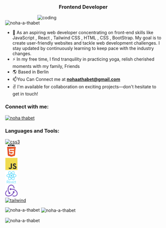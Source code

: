 <h3 align="center">Frontend Developer</h3>

<img align="right" alt="coding" width="400" src="https://media.tenor.com/PP9v7VIs6R4AAAAd/scaler-create-impact.gif">

<p align="left"> <img src="https://komarev.com/ghpvc/?username=noha-a-thabet&label=Profile%20views&color=0e75b6&style=flat" alt="noha-a-thabet" /> </p>

- 🔭 As an aspiring web developer concentrating on front-end skills like JavaScript , React , Tailwind CSS , HTML , CSS , BootStrap. My goal is to create user-friendly websites and tackle web development challenges. I stay updated by continuously learning to keep pace with the industry changes.
- ⚡ In my free time, I find tranquility in practicing yoga, relish cherished moments with my family, Friends
- 🌎 Based in Berlin
- 📫You Can Connect me at **nohaathabet@gmail.com**
- ✌️ I'm available for collaboration on exciting projects—don't hesitate to get in touch!
  
<h3 align="left">Connect with me:</h3>
<p align="left">
<a href="https://linkedin.com/in/noha thabet" target="blank"><img align="center" src="https://raw.githubusercontent.com/rahuldkjain/github-profile-readme-generator/master/src/images/icons/Social/linked-in-alt.svg" alt="noha thabet" height="30" width="40" /></a>
</p>

<h3 align="left">Languages and Tools:</h3>


<p align="left"> <a href="https://www.w3schools.com/css/" target="_blank" rel="noreferrer"> <img src="https://camo.githubusercontent.com/49fbb99f92674cc6825349b154b65aaf4064aec465d61e8e1f9fb99da3d922a1/68747470733a2f2f696d672e736869656c64732e696f2f62616467652f68746d6c352d2532334533344632362e7376673f7374796c653d666f722d7468652d6261646765266c6f676f3d68746d6c35266c6f676f436f6c6f723d7768697465" alt="css3" width="40" height="40"/> </a> <br> 
  <a href="https://www.w3.org/html/" target="_blank" rel="noreferrer"> <img src="https://raw.githubusercontent.com/devicons/devicon/master/icons/html5/html5-original-wordmark.svg" alt="html5" width="40" height="40"/> </a>
   <br> <a href="https://developer.mozilla.org/en-US/docs/Web/JavaScript" target="_blank" rel="noreferrer"> <img src="https://raw.githubusercontent.com/devicons/devicon/master/icons/javascript/javascript-original.svg" alt="javascript" width="40" height="40"/> </a> <br>  <a href="https://reactjs.org/" target="_blank" rel="noreferrer"> <img src="https://raw.githubusercontent.com/devicons/devicon/master/icons/react/react-original-wordmark.svg" alt="react" width="40" height="40"/>   
   </a> <br> <a href="https://redux.js.org" target="_blank" rel="noreferrer"> <img src="https://raw.githubusercontent.com/devicons/devicon/master/icons/redux/redux-original.svg" alt="redux" width="40" height="40"/>   <br> 
   </a> <a href="https://tailwindcss.com/" target="_blank" rel="noreferrer"> <img src="https://www.vectorlogo.zone/logos/tailwindcss/tailwindcss-icon.svg" alt="tailwind" width="40" height="40"/> </a> </p> 

<p><img align="left" src="https://github-readme-stats.vercel.app/api/top-langs?username=noha-a-thabet&show_icons=true&locale=en&layout=compact" alt="noha-a-thabet" /></p>

<p>&nbsp;<img align="center" src="https://github-readme-stats.vercel.app/api?username=noha-a-thabet&show_icons=true&locale=en" alt="noha-a-thabet" /></p>

<p><img align="center" src="https://github-readme-streak-stats.herokuapp.com/?user=noha-a-thabet&" alt="noha-a-thabet" /></p>
